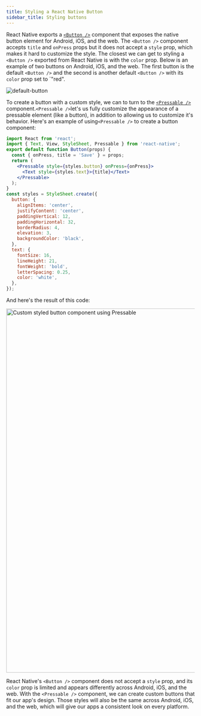 ```yaml
---
title: Styling a React Native Button
sidebar_title: Styling buttons
---
```


React Native exports a [`<Button />`](https://reactnative.dev/docs/button) component that exposes the native button element for Android, iOS, and the web. The `<Button />` component accepts `title` and `onPress` props but it does not accept a `style` prop, which makes it hard to customize the style. The closest we can get to styling a `<Button />` exported from React Native is with the `color` prop. Below is an example of two buttons on Android, iOS, and the web. The first button is the default `<Button />` and the second is another default `<Button />` with its `color` prop set to `"red".

![default-button](/static/images/faq-button-style-button.png)

To create a button with a custom style, we can to turn to the [`<Pressable />`](../versions/latest/react-native/pressable/) component.`<Pressable />`let's us fully customize the appearance of a pressable element (like a button), in addition to allowing us to customize it's behavior. Here's an example of using`<Pressable />` to create a button component:

```jsx
import React from 'react';
import { Text, View, StyleSheet, Pressable } from 'react-native';
export default function Button(props) {
  const { onPress, title = 'Save' } = props;
  return (
    <Pressable style={styles.button} onPress={onPress}>
      <Text style={styles.text}>{title}</Text>
    </Pressable>
  );
}
const styles = StyleSheet.create({
  button: {
    alignItems: 'center',
    justifyContent: 'center',
    paddingVertical: 12,
    paddingHorizontal: 32,
    borderRadius: 4,
    elevation: 3,
    backgroundColor: 'black',
  },
  text: {
    fontSize: 16,
    lineHeight: 21,
    fontWeight: 'bold',
    letterSpacing: 0.25,
    color: 'white',
  },
});
```

And here's the result of this code:

<img width="973" src="/static/images/faq-button-style-pressable.png" alt="Custom styled button component using Pressable" />

React Native's `<Button />` component does not accept a `style` prop, and its `color` prop is limited and appears differently across Android, iOS, and the web. With the `<Pressable />` component, we can create custom buttons that fit our app's design. Those styles will also be the same across Android, iOS, and the web, which will give our apps a consistent look on every platform.
